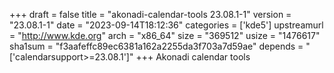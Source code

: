 +++
draft = false
title = "akonadi-calendar-tools 23.08.1-1"
version = "23.08.1-1"
date = "2023-09-14T18:12:36"
categories = ['kde5']
upstreamurl = "http://www.kde.org"
arch = "x86_64"
size = "369512"
usize = "1476617"
sha1sum = "f3aafeffc89ec6381a162a2255da3f703a7d59ae"
depends = "['calendarsupport>=23.08.1']"
+++
Akonadi calendar tools